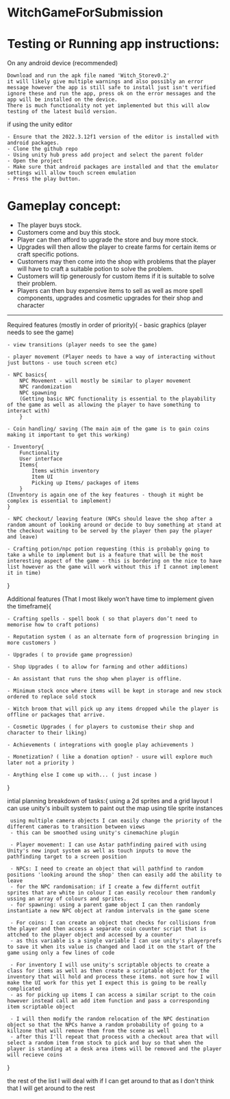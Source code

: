# WitchGameForSubmission

# Testing or Running app instructions:
On any android device (recommended)

    Download and run the apk file named 'Witch_Storev0.2'
    it will likely give multiple warnings and also possibly an error message however the app is still safe to install just isn't verified ignore these and run the app, press ok on the error messages and the app will be installed on the device.
    There is much functionality not yet implemented but this will alow testing of the latest build version.

  
if using the unity editor

    - Ensure that the 2022.3.12f1 version of the editor is installed with android packages.
    - Clone the github repo
    - Using unity hub press add project and select the parent folder
    - Open the project
    - Make sure that android packages are installed and that the emulator settings will allow touch screen emulation
    - Press the play button.


# Gameplay concept:

- The player buys stock.
- Customers come and buy this stock.
- Player can then afford to upgrade the store and buy more stock.
- Upgrades will then allow the player to create farms for certain items or craft specific potions.
- Customers may then come into the shop with problems that the player will have to craft a suitable potion to solve the problem.
- Customers will tip generously for custom items if it is suitable to solve their problem.
- Players can then buy expensive items to sell as well as more spell components, upgrades and cosmetic upgrades for their shop and character

---

Required features (mostly in order of priority){ - basic graphics (player needs to see the game)

    - view transitions (player needs to see the game)

    - player movement (Player needs to have a way of interacting without just buttons - use touch screen etc)

    - NPC basics{
        NPC Movement - will mostly be similar to player movement
        NPC randomization
        NPC spawning
        (Getting basic NPC functionality is essential to the playability of the game as well as allowing the player to have something to interact with)
        }

    - Coin handling/ saving (The main aim of the game is to gain coins making it important to get this working)

    - Inventory{
        Functionality
        User interface
        Items{
            Items within inventory
            Item UI
            Picking up Items/ packages of items
        }
    (Inventory is again one of the key features - though it might be complex is essential to implement)
    }

    - NPC checkout/ leaving feature (NPCs should leave the shop after a random amount of looking around or decide to buy something at stand at the checkout waiting to be served by the player then pay the player and leave)

    - Crafting potion/npc potion requesting (this is probably going to take a while to implement but is a feature that will be the most interesting aspect of the game - this is bordering on the nice to have list however as the game will work without this if I cannot implement it in time)

}

Additional features (That I most likely won’t have time to implement given the timeframe){

    - Crafting spells - spell book ( so that players don’t need to memorise how to craft potions)

    - Reputation system ( as an alternate form of progression bringing in more customers )

    - Upgrades ( to provide game progression)

    - Shop Upgrades ( to allow for farming and other additions)

    - An assistant that runs the shop when player is offline.

    - Minimum stock once where items will be kept in storage and new stock ordered to replace sold stock

    - Witch broom that will pick up any items dropped while the player is offline or packages that arrive.

    - Cosmetic Upgrades ( for players to customise their shop and character to their liking)

    - Achievements ( integrations with google play achievements )

    - Monetization? ( like a donation option? - usure will explore much later not a priority )

    - Anything else I come up with... ( just incase )

}

intial planning breakdown of tasks:{
using a 2d sprites and a grid layout I can use unity's inbuilt system to paint out the map using tile sprite instances

     using multiple camera objects I can easily change the priority of the different cameras to transition between views
     - this can be smoothed using unity's cinemachine plugin

     - Player movement: I can use Astar pathfinding paired with using Unity's new input system as well as touch inputs to move the pathfinding target to a screen position

     - NPCs: I need to create an object that will pathfind to random positions 'looking around the shop' then can easily add the ability to leave
     - for the NPC randomisation: if I create a few differnt outfit sprites that are white in colour I can easily recolour them randomly ussing an array of colours and sprites.
     - for spawning: using a parent game object I can then randomly instantiate a new NPC object at random intervals in the game scene

     - For coins: I can create an object that checks for collisions from the player and then access a separate coin counter script that is attched to the player object and accessed by a counter
     - as this variable is a single variable I can use unity's playerprefs to save it when its value is changed and laod it on the start of the game using only a few lines of code

     - For inventory I will use unity's scriptable objects to create a class for items as well as then create a scriptable object for the inventory that will hold and process these items. not sure how I will make the UI work for this yet I expect this is going to be really complicated
     - as for picking up items I can access a similar script to the coin however instead call an add item function and pass a corresponding item scriptable object

     - I will then modify the random relocation of the NPC destination object so that the NPCs hanve a random probability of going to a killzone that will remove them from the scene as well  
     - after this I'll repeat that process with a checkout area that will select a random item from stock to pick and buy so that when the player is standing at a desk area items will be removed and the player will recieve coins
}

the rest of the list I will deal with if I can get around to that as I don't think that I will get around to the rest
